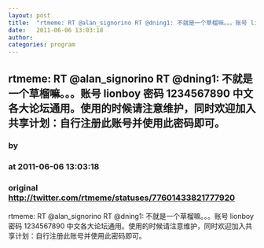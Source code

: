 ```yaml
---
layout: post
title:  "rtmeme: RT @alan_signorino RT @dning1: 不就是一个草榴嘛。。。账号 lionboy 密码 1234567890 中文各大论坛通用。使用的时候请注意维护，同时欢迎加入共享计划：自行注册此账号并使用此密码即可。"
date:   2011-06-06 13:03:18
author: 
categories: program
---
```


## rtmeme: RT @alan_signorino RT @dning1: 不就是一个草榴嘛。。。账号 lionboy 密码 1234567890 中文各大论坛通用。使用的时候请注意维护，同时欢迎加入共享计划：自行注册此账号并使用此密码即可。
### by 
### at 2011-06-06 13:03:18
### original <http://twitter.com/rtmeme/statuses/77601433821777920>

rtmeme: RT @alan_signorino RT @dning1: 不就是一个草榴嘛。。。账号 lionboy 密码 1234567890 中文各大论坛通用。使用的时候请注意维护，同时欢迎加入共享计划：自行注册此账号并使用此密码即可。